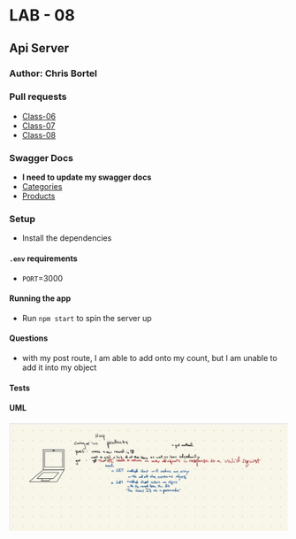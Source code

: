 # LAB - 08

## Api Server

### Author: Chris Bortel

### Pull requests
- [Class-06](https://github.com/Chris-Bortel-401-advanced-javascript/api-server/pull/1)
- [Class-07](https://github.com/Chris-Bortel-401-advanced-javascript/api-server/pull/3)
- [Class-08](https://github.com/Chris-Bortel-401-advanced-javascript/api-server/pull/5)

### Swagger Docs
- **I need to update my swagger docs**
- [Categories](https://app.swaggerhub.com/apis/bortelcc/categories-api/0.1#/default/put_categories_2)
- [Products](https://app.swaggerhub.com/apis/bortelcc/products-api/0.1#/default/put_products_8)

### Setup
- Install the dependencies 

#### `.env` requirements

- `PORT`=3000
<!-- - Do I need routes here? -->

#### Running the app
- Run ``npm start`` to spin the server up

<!-- - To start the json server run: ``» json-server --watch ./data/db.json`` -->
 #### Questions
 - with my post route, I am able to add onto my count, but I am unable to add it into my object
#### Tests

#### UML
![](class07UML.jpg)


